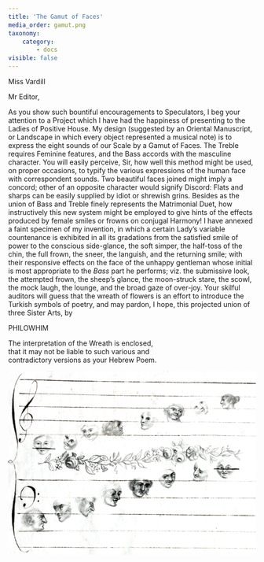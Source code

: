 ```yaml
---
title: 'The Gamut of Faces'
media_order: gamut.png
taxonomy:
    category:
        - docs
visible: false
---
```


<div class="author">Miss Vardill</div>

Mr Editor,

As you show such bountiful encouragements to Speculators, I beg your attention to a Project which I have had the happiness of presenting to the Ladies of Positive House. My design (suggested by an Oriental Manuscript, or Landscape in which every object represented a musical note) is to express the eight sounds of our Scale by a Gamut of Faces. The Treble requires Feminine features, and the Bass accords with the masculine character. You will easily perceive, Sir, how well this method might be used, on proper occasions, to typify the various expressions of the human face with correspondent sounds. Two beautiful faces joined might imply a concord; other of an opposite character would signify Discord: Flats and sharps can be easily supplied by idiot or shrewish grins. Besides as the union of Bass and Treble finely represents the Matrimonial Duet, how instructively this new system might be employed to give hints of the effects produced by female smiles or frowns on conjugal Harmony! I have annexed a faint specimen of my invention, in which a certain Lady’s variable countenance is exhibited in all its gradations from the satisfied smile of power to the conscious side-glance, the soft simper, the half-toss of the chin, the full frown, the sneer, the languish, and the returning smile; with their responsive effects on the face of the unhappy gentleman whose initial is most appropriate to the *Bass* part he performs; viz. the submissive look, the attempted frown, the sheep’s glance, the moon-struck stare, the scowl, the mock laugh, the lounge, and the broad gaze of over-joy. Your skilful auditors will guess that the wreath of flowers is an effort to introduce the Turkish symbols of poetry, and may pardon, I hope, this projected union of three Sister Arts, by

PHILOWHIM

The interpretation of the Wreath is enclosed,  
that it may not be liable to such various and  
contradictory versions as your Hebrew Poem.

![Gamut of Faces](gamut.png?resize=400)

